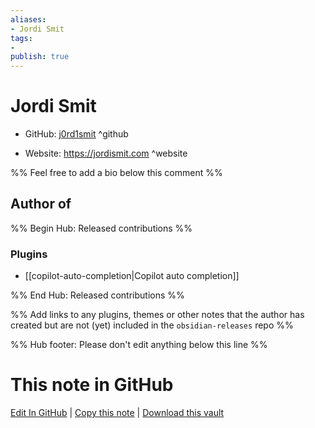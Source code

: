 ```yaml
---
aliases:
- Jordi Smit
tags:
- 
publish: true
---
```


# Jordi Smit

- GitHub: [j0rd1smit](https://github.com/j0rd1smit/) ^github
<!-- - Discord: `@` ^discord-->
- Website: <https://jordismit.com> ^website
<!-- - [[Publish sites|Publish site]]: <https://> ^publish-->

%% Feel free to add a bio below this comment %%


## Author of

%% Begin Hub: Released contributions %%
### Plugins
- [[copilot-auto-completion|Copilot auto completion]]

%% End Hub: Released contributions %%

%% Add links to any plugins, themes or other notes that the author has created but are not (yet) included in the `obsidian-releases` repo %%

<!--
### Unlisted plugins
-->

<!--
### Others
-->

<!--
## Sponsor this author
-->

<!-- - [[GitHub sponsors]]: [Sponsor @j0rd1smit on GitHub Sponsors](https://github.com/sponsors/j0rd1smit) ^github-sponsor-->
<!-- - [[Buy me a coffee]]: <https://> ^buy-me-a-coffee-->
<!-- - [[PayPal]]: <https://> ^paypal-->
<!-- - [[Patreon]]: <https://> ^patreon-->

<!--
## Follow this author
-->

<!-- - [[YouTube Channels|On YouTube]]: <https://> ^youtube-->
<!-- - Twitter: <https://> ^twitter-->
<!-- - ... -->

%% Hub footer: Please don't edit anything below this line %%

# This note in GitHub

<span class="git-footer">[Edit In GitHub](https://github.dev/obsidian-community/obsidian-hub/blob/main/01%20-%20Community/People/j0rd1smit.md "git-hub-edit-note") | [Copy this note](https://raw.githubusercontent.com/obsidian-community/obsidian-hub/main/01%20-%20Community/People/j0rd1smit.md "git-hub-copy-note") | [Download this vault](https://github.com/obsidian-community/obsidian-hub/archive/refs/heads/main.zip "git-hub-download-vault") </span>
